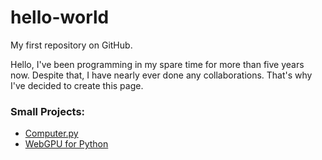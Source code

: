 # hello-world

My first repository on GitHub.

Hello,
I've been programming in my spare time for more than five years now.
Despite that, I have nearly ever done any collaborations.
That's why I've decided to create this page.

### Small Projects:
- [Computer.py](small-projects/computer/README.md)
- [WebGPU for Python](small-projects/webgpu/README.md)
